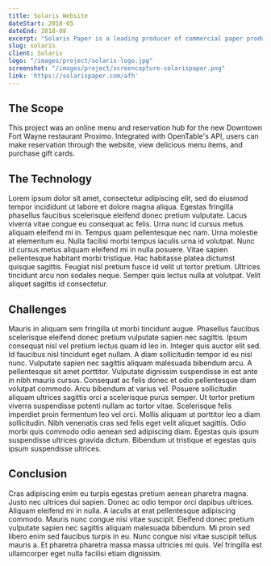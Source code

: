 ```yaml
---
title: Solaris Website
dateStart: 2018-05
dateEnd: 2018-08
excerpt: "Solaris Paper is a leading producer of commercial paper products and dispensers. This website was built to better display their wide range of products as well as clearly communicate their message."
slug: solaris
client: Solaris
logo: "/images/project/solaris-logo.jpg"
screenshot: "/images/project/screencapture-solarispaper.png"
link: 'https://solarispaper.com/afh'
---
```


## The Scope
This project was an online menu and reservation hub for the new Downtown Fort Wayne restaurant Proximo. Integrated with OpenTable's API, users can make reservation through the website, view delicious menu items, and purchase gift cards.

## The Technology
Lorem ipsum dolor sit amet, consectetur adipiscing elit, sed do eiusmod tempor incididunt ut labore et dolore magna aliqua. Egestas fringilla phasellus faucibus scelerisque eleifend donec pretium vulputate. Lacus viverra vitae congue eu consequat ac felis. Urna nunc id cursus metus aliquam eleifend mi in. Tempus quam pellentesque nec nam. Urna molestie at elementum eu. Nulla facilisi morbi tempus iaculis urna id volutpat. Nunc id cursus metus aliquam eleifend mi in nulla posuere. Vitae sapien pellentesque habitant morbi tristique. Hac habitasse platea dictumst quisque sagittis. Feugiat nisl pretium fusce id velit ut tortor pretium. Ultrices tincidunt arcu non sodales neque. Semper quis lectus nulla at volutpat. Velit aliquet sagittis id consectetur.

## Challenges
Mauris in aliquam sem fringilla ut morbi tincidunt augue. Phasellus faucibus scelerisque eleifend donec pretium vulputate sapien nec sagittis. Ipsum consequat nisl vel pretium lectus quam id leo in. Integer quis auctor elit sed. Id faucibus nisl tincidunt eget nullam. A diam sollicitudin tempor id eu nisl nunc. Vulputate sapien nec sagittis aliquam malesuada bibendum arcu. A pellentesque sit amet porttitor. Vulputate dignissim suspendisse in est ante in nibh mauris cursus. Consequat ac felis donec et odio pellentesque diam volutpat commodo. Arcu bibendum at varius vel. Posuere sollicitudin aliquam ultrices sagittis orci a scelerisque purus semper. Ut tortor pretium viverra suspendisse potenti nullam ac tortor vitae. Scelerisque felis imperdiet proin fermentum leo vel orci. Mollis aliquam ut porttitor leo a diam sollicitudin. Nibh venenatis cras sed felis eget velit aliquet sagittis. Odio morbi quis commodo odio aenean sed adipiscing diam. Egestas quis ipsum suspendisse ultrices gravida dictum. Bibendum ut tristique et egestas quis ipsum suspendisse ultrices.

## Conclusion
Cras adipiscing enim eu turpis egestas pretium aenean pharetra magna. Justo nec ultrices dui sapien. Donec ac odio tempor orci dapibus ultrices. Aliquam eleifend mi in nulla. A iaculis at erat pellentesque adipiscing commodo. Mauris nunc congue nisi vitae suscipit. Eleifend donec pretium vulputate sapien nec sagittis aliquam malesuada bibendum. Mi proin sed libero enim sed faucibus turpis in eu. Nunc congue nisi vitae suscipit tellus mauris a. Et pharetra pharetra massa massa ultricies mi quis. Vel fringilla est ullamcorper eget nulla facilisi etiam dignissim.